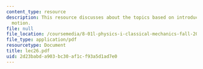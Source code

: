 ```yaml
---
content_type: resource
description: This resource discusses about the topics based on introduction to angular
  motion.
file: null
file_location: /coursemedia/8-01l-physics-i-classical-mechanics-fall-2005/2d23babda903bc30af1cf93a5d1ad7e0_lec26.pdf
file_type: application/pdf
resourcetype: Document
title: lec26.pdf
uid: 2d23babd-a903-bc30-af1c-f93a5d1ad7e0
---
```

